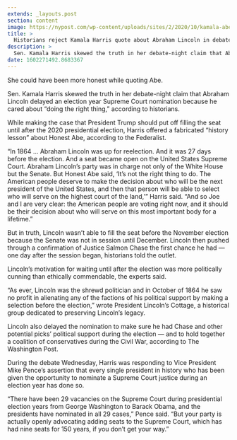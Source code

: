 ```yaml
--- 
extends: _layouts.post 
section: content 
image: https://nypost.com/wp-content/uploads/sites/2/2020/10/kamala-abe-01.jpg?quality=90&strip=all&w=1200 
title: > 
  Historians reject Kamala Harris quote about Abraham Lincoln in debate 
description: > 
  Sen. Kamala Harris skewed the truth in her debate-night claim that Abraham Lincoln delayed an election year Supreme Court nomination because he cared about “doing the right thing,” according to historians.While making the case that President Trump should put off filling the seat until after the 2020 presidential election, Harris offered a fabricated “history lesson” about Honest Abe, according to the Federalist.And a seat became open on the United States Supreme Court.“There have been 29 vacancies on the Supreme Court during presidential election years from George Washington to Barack Obama, and the presidents have nominated in all 29 cases,” Pence said.“But your party is actually openly advocating adding seats to the Supreme Court, which has had nine seats for 150 years, if you don’t get your way.” 
date: 1602271492.8683367 
--- 
```

She could have been more honest while quoting Abe.

Sen. Kamala Harris skewed the truth in her debate-night claim that Abraham Lincoln delayed an election year Supreme Court nomination because he cared about “doing the right thing,” according to historians.

While making the case that President Trump should put off filling the seat until after the 2020 presidential election, Harris offered a fabricated “history lesson” about Honest Abe, according to the Federalist.

“In 1864 … Abraham Lincoln was up for reelection. And it was 27 days before the election. And a seat became open on the United States Supreme Court. Abraham Lincoln’s party was in charge not only of the White House but the Senate. But Honest Abe said, ‘It’s not the right thing to do. The American people deserve to make the decision about who will be the next president of the United States, and then that person will be able to select who will serve on the highest court of the land,’” Harris said. “And so Joe and I are very clear: the American people are voting right now, and it should be their decision about who will serve on this most important body for a lifetime.”

But in truth, Lincoln wasn’t able to fill the seat before the November election because the Senate was not in session until December. Lincoln then pushed through a confirmation of Justice Salmon Chase the first chance he had — one day after the session began, historians told the outlet.

Lincoln’s motivation for waiting until after the election was more politically cunning than ethically commendable, the experts said.

“As ever, Lincoln was the shrewd politician and in October of 1864 he saw no profit in alienating any of the factions of his political support by making a selection before the election,” wrote President Lincoln’s Cottage, a historical group dedicated to preserving Lincoln’s legacy.

Lincoln also delayed the nomination to make sure he had Chase and other potential picks’ political support during the election — and to hold together a coalition of conservatives during the Civil War, according to The Washington Post.

During the debate Wednesday, Harris was responding to Vice President Mike Pence’s assertion that every single president in history who has been given the opportunity to nominate a Supreme Court justice during an election year has done so.

“There have been 29 vacancies on the Supreme Court during presidential election years from George Washington to Barack Obama, and the presidents have nominated in all 29 cases,” Pence said. “But your party is actually openly advocating adding seats to the Supreme Court, which has had nine seats for 150 years, if you don’t get your way.”